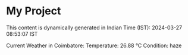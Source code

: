 # My Project

This content is dynamically generated in Indian Time (IST): 2024-03-27 08:53:07 IST


Current Weather in Coimbatore:
Temperature: 26.88 °C
Condition: haze
